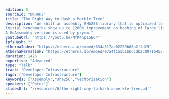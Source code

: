 ```yaml
---
edition: 6
sourceId: "DKHHHJ"
title: "The Right Way to Hash a Merkle Tree"
description: "We shill an assembly SHA256 library that is optimized to compute the hash tree root of a Merkle tree. It consists of reusing two publicly available methods: 1. Hardcoding padding block. This method is used in Bitcoin's core client hashing algo.  2. Use CPU-vectorization to hash different branches in parallell. This is Intel's \"multi-buffer\" method. 
Initial benchmarks show up to 1200% improvement on hashing of large lists on AVX512. 
A GoAssembly version is used by prysm."
youtubeUrl: "https://youtu.be/NfK4np15E64"
ipfsHash: ""
ethernaIndex: "https://etherna.io/embed/634a617ac02259b06a2ffd29"
ethernaPermalink: "https://etherna.io/embed/e7a4f15561bbdcdb2c0071b4554ac895f0e88df53e3775bf08f08b44ff8e2a26"
duration: 1426
expertise: "Advanced"
type: "Talk"
track: "Developer Infrastructure"
tags: ["Developer Infrastructure"]
keywords: ["Assembly","sha256","vectorization"]
speakers: ["Potuz"]
slidesUrl: "/resources/6/the-right-way-to-hash-a-merkle-tree.pdf"
---
```

